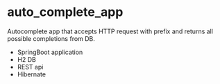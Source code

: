 # auto_complete_app

Autocomplete app that accepts HTTP request with prefix and returns all possible completions from DB. 

* SpringBoot application
* H2 DB
* REST api
* Hibernate



